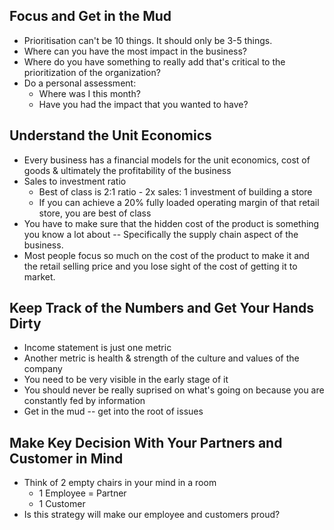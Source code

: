 ## Focus and Get in the Mud
- Prioritisation can't be 10 things. It should only be 3-5 things.
- Where can you have the most impact in the business?
- Where do you have something to really add that's critical to the prioritization of the organization?
- Do a personal assessment: 
  - Where was I this month?
  - Have you had the impact that you wanted to have?

## Understand the Unit Economics
- Every business has a financial models for the unit economics, cost of goods & ultimately the profitability of the business
- Sales to investment ratio 
  - Best of class is 2:1 ratio - 2x sales: 1 investment of building a store
  - If you can achieve a 20% fully loaded operating margin of that retail store, you are best of class
- You have to make sure that the hidden cost of the product is something you know a lot about -- Specifically the supply chain aspect of the business.
- Most people focus so much on the cost of the product to make it and the retail selling price and you lose sight of the cost of getting it to market.

## Keep Track of the Numbers and Get Your Hands Dirty
- Income statement is just one metric
- Another metric is health & strength of the culture and values of the company
- You need to be very visible in the early stage of it
- You should never be really suprised on what's going on because you are constantly fed by information
- Get in the mud -- get into the root of issues

## Make Key Decision With Your Partners and Customer in Mind
- Think of 2 empty chairs in your mind in a room
  - 1 Employee = Partner
  - 1 Customer
- Is this strategy will make our employee and customers proud?
